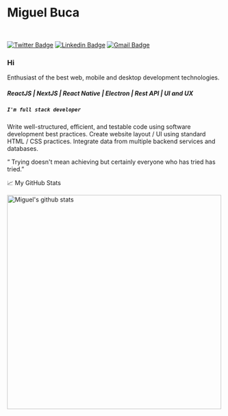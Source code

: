 
# Miguel Buca


<br/>

[![Twitter Badge](https://img.shields.io/badge/-My%20Portifolio-050f2c?style=flat-square&labelColor=0c93e4&logo=internet-explorer&logoColor=white&link=https://miguelbuca.netlify.app/)](https://miguelbuca.netlify.app/) 
[![Linkedin Badge](https://img.shields.io/badge/-Miguel%20Buca-050f2c?style=flat-square&labelColor=0c93e4&logo=Linkedin&logoColor=white&link=https://www.linkedin.com/in/miguel-buca-8691a21b6/)](https://www.linkedin.com/in/miguel-buca-8691a21b6/) 
[![Gmail Badge](https://img.shields.io/badge/-migueldossantosRJ45@gmail.com-050f2c?style=flat-square&labelColor=0c93e4&logo=Gmail&logoColor=white&link=mailto:migueldossantosRJ45@gmail.com)](mailto:migueldossantosRJ45@gmail.com)

### Hi

Enthusiast of the best web, mobile and desktop development technologies.

##### ReactJS | NextJS | React Native | Electron | Rest API | UI and UX

##### `I'm full stack developer`

Write well-structured, efficient, and testable code using software development best practices. Create website layout / UI using standard HTML / CSS practices. Integrate data from multiple backend services and databases.


“  Trying doesn't mean achieving but certainly everyone who has tried has tried.”

📈 My GitHub Stats
<p>
  <a href="https://github.com/miguelbuca?tab=repositories">
    <img  width="500" height="auto" alt="Miguel's github stats" 
          src="https://github-readme-stats.vercel.app/api?username=miguelbuca&show_icons=true&theme=algolia&count_private=true" />
  </a>
</p>




